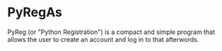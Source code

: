 # PyRegAs
PyReg (or "Python Registration") is a compact and simple program that allows the user to create an account and log in to that afterwords.
